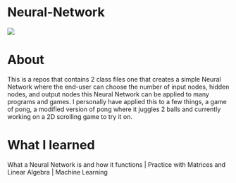 # Neural-Network
![](Pong_Juggler_NN.PNG)
# About
This is a repos that contains 2 class files one that creates a simple Neural Network where the end-user can choose the number of input nodes, hidden nodes, and output nodes this Neural Network can be applied to many programs and games. I personally have applied this to a few things, a game of pong, a modified version of pong where it juggles 2 balls and currently working on a 2D scrolling game to try it on.

# What I learned
What a Neural Network is and how it functions |
Practice with Matrices and Linear Algebra |
Machine Learning
